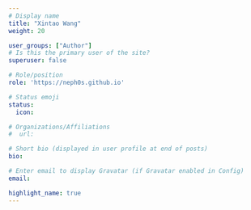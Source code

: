 ```yaml
---
# Display name
title: "Xintao Wang"
weight: 20

user_groups: ["Author"]
# Is this the primary user of the site?
superuser: false

# Role/position
role: 'https://neph0s.github.io'

# Status emoji
status:
  icon: 

# Organizations/Affiliations
#  url: 

# Short bio (displayed in user profile at end of posts)
bio: 

# Enter email to display Gravatar (if Gravatar enabled in Config)
email: 

highlight_name: true
---
```


